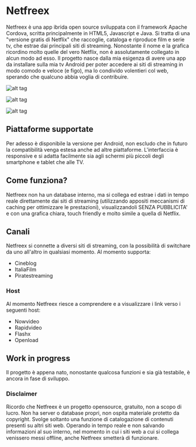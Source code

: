 # Netfreex

Netfreex è una app ibrida open source sviluppata con il framework Apache Cordova, scritta principalmente in HTML5, Javascript e Java.
Si tratta di una "versione gratis di Netflix" che raccoglie, cataloga e riproduce film e serie tv, che estrae dai principali siti di streaming. Nonostante il nome e la grafica ricordino molto quelle del vero Netflix, non è assolutamente collegato in alcun modo ad esso.
Il progetto nasce dalla mia esigenza di avere una app da installare sulla mia tv Android per poter accedere ai siti di streaming in modo comodo e veloce (e figo), ma lo condivido volentieri col web, sperando che qualcuno abbia voglia di contribuire.

![alt tag](https://github.com/Be4t5/Netfreex/blob/master/Netfreex/www/img/netfreex1.png)

![alt tag](https://github.com/Be4t5/Netfreex/blob/master/Netfreex/www/img/netfreex2.png)

![alt tag](https://github.com/Be4t5/Netfreex/blob/master/Netfreex/www/img/netfreex3.png)

## Piattaforme supportate

Per adesso è disponibile la versione per Android, non escludo che in futuro la compatibilità venga estesa anche ad altre piattaforme.
L'interfaccia è responsive e si adatta facilmente sia agli schermi più piccoli degli smartphone e tablet che alle TV.

## Come funziona?

Netfreex non ha un database interno, ma si collega ed estrae i dati in tempo reale direttamente dai siti di streaming (utilizzando appositi meccanismi di caching per ottimizzare le prestazioni), visualizzandoli SENZA PUBBLICITA' e con una grafica chiara, touch friendly e molto simile a quella di Netflix.

## Canali

Netfreex si connette a diversi siti di streaming, con la possibilità di switchare da uno all'altro in qualsiasi momento.
Al momento supporta:

- Cineblog
- ItaliaFilm
- Piratestreaming

### Host

Al momento Netfreex riesce a comprendere e a visualizzare i link verso i seguenti host:

- Nowvideo
- Rapidvideo
- Flashx
- Openload

## Work in progress

Il progetto è appena nato, nonostante qualcosa funzioni e sia già testabile, è ancora in fase di sviluppo.

### Disclaimer

Ricordo che Netfreex è un progetto opensource, gratuito, non a scopo di lucro. Non ha server o database propri, non ospita materiale protetto da copyright. Svolge soltanto una funzione di catalogazione di contenuti presenti su altri siti web. Operando in tempo reale e non salvando informazioni al suo interno, nel momento in cui i siti web a cui si collega venissero messi offline, anche Netfreex smetterà di funzionare.
